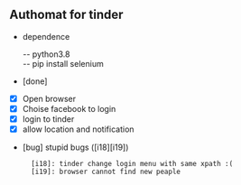 ## Authomat for tinder

- dependence

    -- python3.8 \
-- pip install selenium

* [done]
-[x] Open browser
-[x] Choise facebook to login
-[x] login to tinder
-[x] allow location and notification

* [bug] stupid bugs ([i18][i19]) 

        [i18]: tinder change login menu with same xpath :(
        [i19]: browser cannot find new peaple


